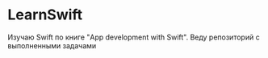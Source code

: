 # LearnSwift
Изучаю Swift по книге "App development with Swift". Веду репозиторий с выполненными задачами

